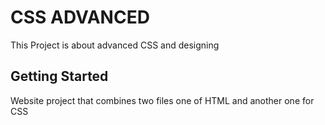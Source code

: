 # CSS ADVANCED

This Project is about advanced CSS and designing

## Getting Started 

Website project that combines two files one of HTML and another one for CSS

